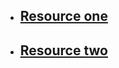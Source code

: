 - ## [Resource one](https://web.dev/howbrowserswork/)
- ## [Resource two](https://www.browserstack.com/guide/browser-rendering-engine)